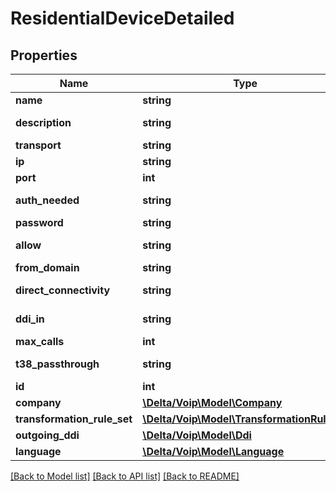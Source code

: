# ResidentialDeviceDetailed

## Properties
Name | Type | Description | Notes
------------ | ------------- | ------------- | -------------
**name** | **string** |  | 
**description** | **string** |  | [default to '']
**transport** | **string** |  | [optional] 
**ip** | **string** |  | [optional] 
**port** | **int** |  | [optional] 
**auth_needed** | **string** |  | [default to 'yes']
**password** | **string** |  | [optional] 
**allow** | **string** |  | [default to 'alaw']
**from_domain** | **string** |  | [optional] 
**direct_connectivity** | **string** |  | [default to 'yes']
**ddi_in** | **string** |  | [default to 'yes']
**max_calls** | **int** |  | 
**t38_passthrough** | **string** |  | [default to 'no']
**id** | **int** |  | [optional] 
**company** | [**\Delta/Voip\Model\Company**](Company.md) |  | 
**transformation_rule_set** | [**\Delta/Voip\Model\TransformationRuleSet**](TransformationRuleSet.md) |  | [optional] 
**outgoing_ddi** | [**\Delta/Voip\Model\Ddi**](Ddi.md) |  | [optional] 
**language** | [**\Delta/Voip\Model\Language**](Language.md) |  | [optional] 

[[Back to Model list]](../README.md#documentation-for-models) [[Back to API list]](../README.md#documentation-for-api-endpoints) [[Back to README]](../README.md)


